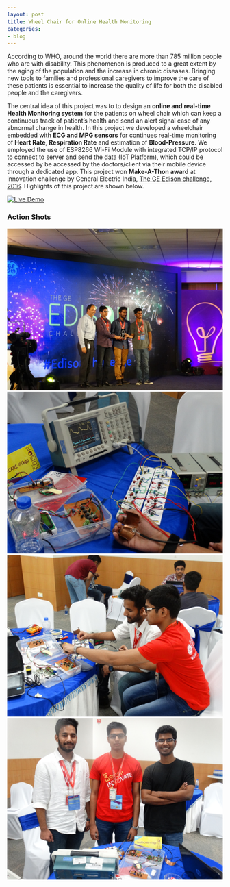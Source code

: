```yaml
---
layout: post
title: Wheel Chair for Online Health Monitoring
categories:
- blog
---
```


According to WHO, around the world there are more than 785 million people who are with disability. This phenomenon is produced to a great extent by the aging of the population and the increase in chronic diseases. Bringing new tools to families and professional caregivers to improve the care of these patients is essential to increase the quality of life for both the disabled people and the caregivers.

The central idea of this project was to to design an **online and real-time Health Monitoring system** for the patients on wheel chair which can keep a continuous track of patient’s health and send an alert signal case of any abnormal change in health. In this project we developed a wheelchair embedded with **ECG and MPG sensors** for continues real-time monitoring of **Heart Rate**, **Respiration Rate** and estimation of **Blood-Pressure**. We employed the use of ESP8266 Wi-Fi Module with integrated TCP/IP protocol to connect to server and send the data (IoT Platform), which could be accessed by be accessed by the doctors/client via their mobile device through a dedicated app. This project won **Make-A-Thon award** at innovation challenge by General Electric India, [The GE Edison challenge, 2016](https://www.ge.com/in/edisonchallenge). Highlights of this project are shown below.

[![Live Demo](https://img.shields.io/badge/view-live--demo-blue.svg?style=flat-square)](https://drive.google.com/open?id=1uLuKH-vkgPzp-sCyAhJqUBmVwNXJceZh)

### Action Shots
<img src="https://github.com/chughvinit/chughvinit.github.io/blob/master/_Edison/Healthcare_IITKgp_Makeathon%20winners.jpg?raw=true" width="640px"/>

<img src="https://github.com/chughvinit/chughvinit.github.io/blob/master/_Edison/makeathon_winners.jpg?raw=true" width="640px"/>

<img src="https://github.com/chughvinit/chughvinit.github.io/blob/master/_Edison/make4.jpg?raw=true" width="640px"/>

<img src="https://github.com/chughvinit/chughvinit.github.io/blob/master/_Edison/makeathonwinners.jpg?raw=true" width="640px"/>
